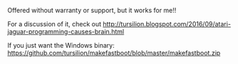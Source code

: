 Offered without warranty or support, but it works for me!!

For a discussion of it, check out 
http://tursilion.blogspot.com/2016/09/atari-jaguar-programming-causes-brain.html

If you just want the Windows binary: https://github.com/tursilion/makefastboot/blob/master/makefastboot.zip
